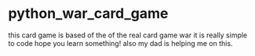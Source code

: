 # python_war_card_game
this card game is based of the of the real card game war it is really simple to code hope you learn something! also my dad is helping me on this.
